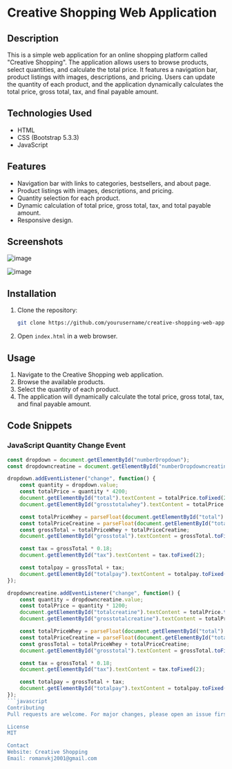 # Creative Shopping Web Application

## Description
This is a simple web application for an online shopping platform called "Creative Shopping". The application allows users to browse products, select quantities, and calculate the total price. It features a navigation bar, product listings with images, descriptions, and pricing. Users can update the quantity of each product, and the application dynamically calculates the total price, gross total, tax, and final payable amount.

## Technologies Used
- HTML
- CSS (Bootstrap 5.3.3)
- JavaScript

## Features
- Navigation bar with links to categories, bestsellers, and about page.
- Product listings with images, descriptions, and pricing.
- Quantity selection for each product.
- Dynamic calculation of total price, gross total, tax, and total payable amount.
- Responsive design.

## Screenshots
![image](https://github.com/vishaljha1710/cart-page/assets/77543816/48eed511-73f7-4a07-ae8a-4b30da3ea4b1)

![image](https://github.com/vishaljha1710/cart-page/assets/77543816/214a2c12-1408-4a00-b7bc-ff4f80f08edc)



## Installation
1. Clone the repository:
    ```bash
    git clone https://github.com/yourusername/creative-shopping-web-app.git
    ```
2. Open `index.html` in a web browser.

## Usage
1. Navigate to the Creative Shopping web application.
2. Browse the available products.
3. Select the quantity of each product.
4. The application will dynamically calculate the total price, gross total, tax, and final payable amount.

## Code Snippets
### JavaScript Quantity Change Event
```javascript
const dropdown = document.getElementById("numberDropdown");
const dropdowncreatine = document.getElementById("numberDropdowncreatine");

dropdown.addEventListener("change", function() {
    const quantity = dropdown.value;
    const totalPrice = quantity * 4200;
    document.getElementById("total").textContent = totalPrice.toFixed(2);
    document.getElementById("grosstotalwhey").textContent = totalPrice.toFixed(2);

    const totalPriceWhey = parseFloat(document.getElementById("total").innerHTML);
    const totalPriceCreatine = parseFloat(document.getElementById("totalcreatine").innerHTML);
    const grossTotal = totalPriceWhey + totalPriceCreatine;
    document.getElementById("grosstotal").textContent = grossTotal.toFixed(2);

    const tax = grossTotal * 0.18;
    document.getElementById("tax").textContent = tax.toFixed(2);

    const totalpay = grossTotal + tax;
    document.getElementById("totalpay").textContent = totalpay.toFixed(2);
});

dropdowncreatine.addEventListener("change", function() {
    const quantity = dropdowncreatine.value;
    const totalPrice = quantity * 1200;
    document.getElementById("totalcreatine").textContent = totalPrice.toFixed(2);
    document.getElementById("grosstotalcreatine").textContent = totalPrice.toFixed(2);

    const totalPriceWhey = parseFloat(document.getElementById("total").innerHTML);
    const totalPriceCreatine = parseFloat(document.getElementById("totalcreatine").innerHTML);
    const grossTotal = totalPriceWhey + totalPriceCreatine;
    document.getElementById("grosstotal").textContent = grossTotal.toFixed(2);

    const tax = grossTotal * 0.18;
    document.getElementById("tax").textContent = tax.toFixed(2);

    const totalpay = grossTotal + tax;
    document.getElementById("totalpay").textContent = totalpay.toFixed(2);
});
```javascript
Contributing
Pull requests are welcome. For major changes, please open an issue first to discuss what you would like to change.

License
MIT

Contact
Website: Creative Shopping
Email: romanvkj2001@gmail.com
